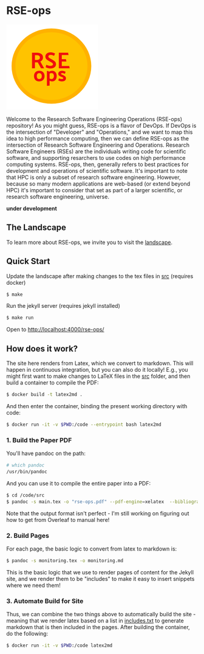 # RSE-ops

![assets/img/rse-ops.png](assets/img/rse-ops.png)

Welcome to the Research Software Engineering Operations (RSE-ops) repository! As you
might guess, RSE-ops is a flavor of DevOps.  If DevOps is the intersection of 
"Developer" and "Operations," and we want to map this idea to high performance computing,
then we can define RSE-ops as the intersection of Research Software Engineering and Operations. 
Research Software Engineers (RSEs) are the individuals writing code for scientific software, 
and supporting resarchers to use codes on high performance computing systems.
RSE-ops, then, generally refers to best practices for development and operations of scientific software. 
It's important to note that HPC is only a subset of research software engineering. However,
because so many modern applications are web-based (or extend beyond HPC) it's important to 
consider that set as part of a larger scientific, or research software engineering, universe.

**under development**

## The Landscape

To learn more about RSE-ops, we invite you to visit the [landscape](https://vsoch.github.io/rse-ops).

## Quick Start

Update the landscape after making changes to the tex files in [src](src) (requires docker)

```bash
$ make
```

Run the jekyll server (requires jekyll installed)

```bash
$ make run
```

Open to [http://localhost:4000/rse-ops/](http://localhost:4000/rse-ops/)

## How does it work?

The site here renders from Latex, which we convert to markdown. This will happen
in continuous integration, but you can also do it locally! E.g., you might first want
to make changes to LaTeX files in the [src](src) folder, and then build a container
to compile the PDF:

```bash
$ docker build -t latex2md .
```

And then enter the container, binding the present working directory with code:

```bash
$ docker run -it -v $PWD:/code --entrypoint bash latex2md
```

### 1. Build the Paper PDF

You'll have pandoc on the path:

```bash
# which pandoc
/usr/bin/pandoc
```

And you can use it to compile the entire paper into a PDF:

```bash
$ cd /code/src
$ pandoc -s main.tex -o "rse-ops.pdf" --pdf-engine=xelatex  --bibliography rseops.bib --citeproc
```

Note that the output format isn't perfect - I'm still working on figuring out how
to get from Overleaf to manual here!

### 2. Build Pages

For each page, the basic logic to convert from latex to markdown is:

```bash
$ pandoc -s monitoring.tex -o monitoring.md
```

This is the basic logic that we use to render pages of content for the Jekyll site,
and we render them to be "includes" to make it easy to insert snippets where we need them!

### 3. Automate Build for Site

Thus, we can combine the two things above to automatically build the site - meaning
that we render latex based on a list in [includes.txt](includes.txt) to generate
markdown that is then included in the pages. After building the container, do
the following:

```bash
$ docker run -it -v $PWD:/code latex2md
```

